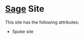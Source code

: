 # [Sage](https://en.wikipedia.org/wiki/Sage_(color)) Site

This site has the following attributes:
* Spoke site
